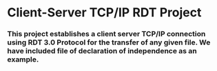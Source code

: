 # Client-Server TCP/IP RDT Project
### This project establishes a client server TCP/IP connection using RDT 3.0 Protocol for the transfer of any given file. We have included file of declaration of independence as an example.
